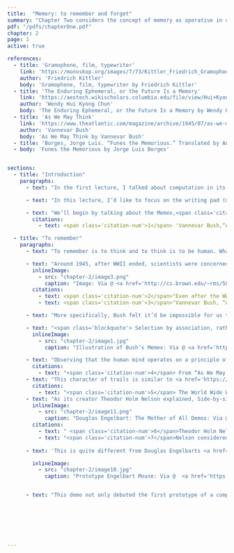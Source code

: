 ```yaml
---
title:  "Memory: to remember and forget"
summary: "Chapter Two considers the concept of memory as operative in computers and humans, showing not only how models of the human brain have influenced the development of computer interfaces, but how the distinctive qualities of human memory set it apart from machine—namely, plasticity and the ability to forget."
pdf: "/pdfs/chapterOne.pdf"
chapter: 2
page: 1
active: true

references:
  - title: 'Gramophone, film, typewriter'
    link: 'https://monoskop.org/images/7/73/Kittler_Friedrich_Gramophone_Film_Typewriter.pdf'
    author: 'Friedrich Kittler'
    body: 'Gramophone, film, typewriter by Friedrich Kittler' 
  - title: 'The Enduring Ephemeral, or the Future Is a Memory'
    link: 'https://aestech.wikischolars.columbia.edu/file/view/Hui+Kyong+Chun--the_enduring_ephemeral_or.pdf'
    author: 'Wendy Hui Kyong Chun'
    body: 'The Enduring Ephemeral, or the Future Is a Memory by Wendy Hui Kyong Chun'
  - title: 'As We May Think'
    link: 'https://www.theatlantic.com/magazine/archive/1945/07/as-we-may-think/303881/'
    author: 'Vannevar Bush'
    body: 'As We May Think by Vannevar Bush'
  - title: 'Borges, Jorge Luis. “Funes the Memorious.” Translated by Anthony Kerrigan. New York: Grove Weidenfeld, 1962.'
  - body: 'Funes the Memorious by Jorge Luis Borges'


sections:
  - title: "Introduction"
    paragraphs:
      - text: "In the first lecture, I talked about computation in its most rudimentary essence. I want to start today’s lecture by suggesting we think of the computer as an abacus, writing pad and clock. The abacus is a calculating tool for counting and simple mathematics. Although modern computers can calculate far larger sets of numbers in a very short period of time, its operation on a basic level is similar to the abacus: it adds, subtracts and compares bits of information. What about a writing pad? When you take notes on a writing pad, you press a pen onto the surface of the pad. The physical imprint on the pad leaves a trace that helps you remember information far beyond that moment. Similarly, a computer’s ability to store and recall information differentiates it from simple calculators. Finally, the clock-like function of computers greatly increases its power beyond its writing pad or abacus aspects. The clock enables instructions to be executed sequentially. It allows us to recall memory and designate tasks to the future."

      - text: "In this lecture, I’d like to focus on the writing pad (memory) aspect of computation, or more simply put, ‘computer memory.’ Although there is a distinction between digital memory and data, I will use ‘computer memory’ as an umbrella term to include both digital memory and data. I want to examine the concept of remembering and forgetting as technical qualities of computer memory. Do computers and humans do this the same way? And is the ability to remember as important as the ability to forget? My decision to focus on computer memory is because I want to put it in conversation with human memory."

      - text: "We’ll begin by talking about the Memex,<span class='citation-num'>1</span>  a hypothetical device that was designed to be an “enlarged intimate supplement” to human memory and that had a considerable influence on how engineers envisioned the function and future of computers. Despite certain similarities and metaphors that can and have been drawn between computer and human memory, it’s important not to overreach. To this end, I will introduce the concept of plasticity in the brain as a critical difference between human and computer memory. Lastly, I’ll raise the overarching question of what is poetical and political about computer memory."
        citations: 
          - text: <span class='citation-num'>1</span> 'Vannevar Bush,“As We May Think,”  Atlantic (July 1945). Accessed July 18, 2017. <a href="https://www.theatlantic.com/magazine/archive/1945/07/as-we-may-think/303881/">https://www.theatlantic.com/magazine/archive/1945/07/as-we-may-think/303881/</a>'

  - title: "To remember"
    paragraphs:
      - text: "To remember is to think and to think is to be human. What if we could remember everything? How would the condition of our lives change if we could retain memory of every single thing that happened in our lives? These are important questions to ask when we realize that the computer, as a technical device that records what we say and do by physically encoding our activity as data, significantly extends and expands ‘human memory.’ So let’s keep these questions in mind as we look at the historical development of computer memory. As you’ll see, it’s a history marked by misunderstanding, wishful thinking, as well as intuition—all of which, along the way, gave some insight into how human memory works."

      - text: "Around 1945, after WWII ended, scientists were concerned about the human capacity to deal with the impact of technological advancements spurred on by the war. Vannevar Bush, an American engineer who rose to prominence during World War II performing research for the military and who helped develop analog and mechanical computers,<span class='citation-num'>2</span> published an essay in The Atlantic entitled “As We May Think” detailing these concerns.<span class='citation-num'>3</span> He claimed that the new technology would lead to a proliferation of information beyond what humans could reasonably manage."
        inlineImage:
          - src: "chapter-2/image3.png"
            caption: "Image: Via @ <a href='http://cs.brown.edu/~rms/50YearsAfter.pdf'>Vannevar Bush Symposium</a>"
        citations:
          - text: <span class='citation-num'>2</span>"Even after the WWII, Bush remained an influential figure in the political and academic fields."
          - text: <span class='citation-num'>3</span>"Vannevar Bush, “As We May Think.”"

      - text: "More specifically, Bush felt it’d be impossible for us to find the information we need because there’d be too much of it for us to effectively index or recall. To address this, Bush came up with an abstract machine called the Memex–a conceptual device with inputs, outputs, and an unlimited amount of storage for information. This device, designed to complement Bush’s understanding of the human mind, could help us deal with the growing volume of information."

      - text: "<span class='blockquote'> Selection by association, rather than indexing, may yet be mechanized. One cannot hope thus to equal the speed and flexibility with which the mind follows an associative trail, but it should be possible to beat the mind decisively in regard to the permanence and clarity of the items resurrected from storage.<span class='citation-num'>3</span></span> "
        inlineImage:
          - src: "chapter-2/image1.jpg"
            caption: "Illustration of Bush’s Memex: Via @ <a href='http://static1.1.sqspcdn.com/static/f/346077/3614949/1247871875603/As+We+May+Think+Vannevar+Bush+450910.pdf?token=XpHSolXcsNnzPRLb%2BLzW5fx2c04%3D'>Life Magazine</a>"

      - text: "Observing that the human mind operates on a principle of association rather than indexing, Bush designed the Memex to recreate a mechanized version of an “associative trail.” The idea is to add notes (what we might call “metadata” today) to information to create a unique web of data connected by these “trails” of association.<span class='citation-num'>4</span> This ability to link certain information to other information is the core concept behind the Memex. In Bush’s view, the Memex machine could eliminate the need to remember everything all the time or to have to rummage through a huge pile of things on a desk (i.e. one’s memory) to access the wanted data."
        citations: 
          - text: "<span class='citation-num'>4</span> From “As We May Think”: “One can consider rapid selection of this form, and distant projection for other purposes. To be able to key one sheet of a million before an operator in a second or two, with the possibility of then adding notes thereto, is suggestive in many ways. It might even be of use in libraries, but that is another story. At any rate, there are now some interesting combinations possible. One might, for example, speak to a microphone, in the manner described in connection with the speech controlled typewriter, and thus make his selections. It would certainly beat the usual file clerk."
      - text: "This character of trails is similar to <a href='https://en.wikipedia.org/wiki/Hypertext'>Hypertext</a>, which demonstrates the essential characteristic of the World Wide Web. Hypertext is a powerful way to connect discrete items of information to each other.<span class='citation-num'>5</span> This feature of contextualizing information in a dynamic way is what differentiates reading online from reading physical books. We can see an early application of a similar concept in a fascinating undertaking called Project Xanadu.<span class='citation-num'>6</span>"
        citations: 
          - text: "<span class='citation-num'>5</span> The World Wide Web is arguably the most prominent implementation of computers because it is essentially computers talking to one another." 
      - text: "As its creator Theodor Holm Nelson explained, Side-by-side connected comparison of parallel documents on the computer screen has always been Xanadu's fundamental visualization.<span class='citation-num'>6</span> This was not an attempt to create the World Wide Web; rather, Nelson had the more ambitious goal of changing the way we write and read by offering a distinctly anti-hierarchical approach to information, where the “trails” are constantly adapting.<span class='citation-num'>7</span>"
        inlineImage:
          - src: "chapter-2/image11.png"
            caption: "Douglas Engelbart: The Mother of All Demos: Via @  <a href='http://techvideo.com/douglas-engelbart-the-mother-of-all-demos-79-2/'>Tech Video</a>"
        citations: 
          - text: " <span class='citation-num'>6</span>Theodor Holm Nelson, “Xanalogical Structure, Needed Now More than Ever: Parallel Documents, Deep Links to Content, Deep Versioning and Deep Re-Use,” Project Xanadu and Keio University, ACM Computing Surveys 31(4) (December 1999). Nelson also notes that “the famous ‘trails’ of Vannevar Bush's memex system were to be built from transclusions, not links."
          - text: "<span class='citation-num'>7</span>Nelson considered the World Wide Web (WWW) a series of hierarchical structures and thought of Xanadu as a complete decentralization; as a result, he takes issue with the claim that Xanadu was the origin of the WWW. However, if we take a step back, we understand the two modes are not entirely exclusive: We find hierarchy and decentralization coexisting in the busy (complex) structures of the WWW."
      
      - text: 'This is quite different from Douglas Engelbarts <a href="http://dougengelbart.org/events/1968-demo-highlights.html">live demonstration</a> of “trails” in 1968 which featured a distinctly hierarchical system. In As We May Think, Bush offered a vision of what Human–Computer interaction could look like, deeply influencing generations of engineers and designers to come with technologists later adopting Bush’s vision, often times literally, to design and realize a new era of computers. Engelbart’s demonstration is the most well known of these realizations.'

        inlineImage:
          - src: "chapter-2/image10.jpg"
            caption: "Prototype Engelbart Mouse: Via @  <a href='https://upload.wikimedia.org/wikipedia/commons/2/2b/Douglas_Engelbart%27s_prototype_mouse_-_Computer_History_Museum.jpg'>Wikimedia Commons</a>"


      - text: "This demo not only debuted the first prototype of a computer mouse, but it showed how through the principles of linking data, the user could have a vastly more powerful interaction with a computer. <a href='https://www.youtube.com/watch?v=Xptc6f3Daoo'>In this video</a> [starting at 1:47], Engelbart creates a detailed shopping list and shows how he can modify the structure of the list based on different criteria. He first organizes the items according to type or category (i.e. produce vs. soup), then modifies items within that category (i.e. bananas and oranges under produce). Then using what he calls “View Control,” he collapses the items so that only the main categories show, then expands the list to show every item. The demo shows how information can be categorized and put into hierarchies according to one’s uses."

   

    



---
```


